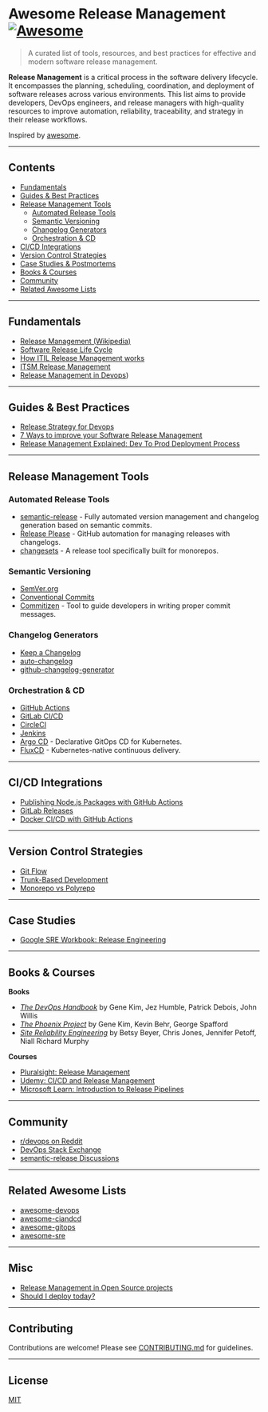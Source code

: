 # Awesome Release Management [![Awesome](https://awesome.re/badge.svg)](https://awesome.re)

> A curated list of tools, resources, and best practices for effective and modern software release management.

**Release Management** is a critical process in the software delivery lifecycle. It encompasses the planning, scheduling, coordination, and deployment of software releases across various environments. This list aims to provide developers, DevOps engineers, and release managers with high-quality resources to improve automation, reliability, traceability, and strategy in their release workflows.

Inspired by [awesome](https://github.com/sindresorhus/awesome).

---

## Contents

- [Fundamentals](#fundamentals)
- [Guides & Best Practices](#guides--best-practices)
- [Release Management Tools](#release-management-tools)
  - [Automated Release Tools](#automated-release-tools)
  - [Semantic Versioning](#semantic-versioning)
  - [Changelog Generators](#changelog-generators)
  - [Orchestration & CD](#orchestration--cd)
- [CI/CD Integrations](#cicd-integrations)
- [Version Control Strategies](#version-control-strategies)
- [Case Studies & Postmortems](#case-studies--postmortems)
- [Books & Courses](#books--courses)
- [Community](#community)
- [Related Awesome Lists](#related-awesome-lists)

---

## Fundamentals

- [Release Management (Wikipedia)](https://en.wikipedia.org/wiki/Release_management)
- [Software Release Life Cycle](https://en.wikipedia.org/wiki/Software_release_life_cycle)
- [How ITIL Release Management works](https://www.knowledgehut.com/blog/it-service-management/itil-release-management)
- [ITSM Release Management](http://www.project-open.com/en/process-itsm-release-management)
- [Release Management in Devops](https://www.peerbits.com/blog/complete-guide-to-release-management-in-devops.html))

---

## Guides & Best Practices

- [Release Strategy for Devops](https://www.pmi.org/disciplined-agile/process/release-management/devops-strategies)
- [7 Ways to improve your Software Release Management](https://www.cio.com/article/276415/developer-7-ways-to-improve-your-software-release-management.html)
- [Release Management Explained: Dev To Prod Deployment Process](https://devopscube.com/release-management-explained/)

---

## Release Management Tools

### Automated Release Tools

- [semantic-release](https://github.com/semantic-release/semantic-release) - Fully automated version management and changelog generation based on semantic commits.
- [Release Please](https://github.com/googleapis/release-please) - GitHub automation for managing releases with changelogs.
- [changesets](https://github.com/changesets/changesets) - A release tool specifically built for monorepos.

### Semantic Versioning

- [SemVer.org](https://semver.org/)
- [Conventional Commits](https://www.conventionalcommits.org/)
- [Commitizen](https://github.com/commitizen/cz-cli) - Tool to guide developers in writing proper commit messages.

### Changelog Generators

- [Keep a Changelog](https://keepachangelog.com/)
- [auto-changelog](https://github.com/CookPete/auto-changelog)
- [github-changelog-generator](https://github.com/github-changelog-generator/github-changelog-generator)

### Orchestration & CD

- [GitHub Actions](https://github.com/features/actions)
- [GitLab CI/CD](https://docs.gitlab.com/ee/ci/)
- [CircleCI](https://circleci.com/)
- [Jenkins](https://www.jenkins.io/)
- [Argo CD](https://argo-cd.readthedocs.io/en/stable/) - Declarative GitOps CD for Kubernetes.
- [FluxCD](https://fluxcd.io/) - Kubernetes-native continuous delivery.

---

## CI/CD Integrations

- [Publishing Node.js Packages with GitHub Actions](https://docs.github.com/en/actions/publishing-packages/publishing-nodejs-packages)
- [GitLab Releases](https://docs.gitlab.com/ee/user/project/releases/)
- [Docker CI/CD with GitHub Actions](https://docs.docker.com/ci-cd/github-actions/)

---

## Version Control Strategies

- [Git Flow](https://nvie.com/posts/a-successful-git-branching-model/)
- [Trunk-Based Development](https://trunkbaseddevelopment.com/)
- [Monorepo vs Polyrepo](https://monorepo.tools/)

---

## Case Studies

- [Google SRE Workbook: Release Engineering](https://sre.google/sre-book/release-engineering/)

---

## Books & Courses

**Books**

- [*The DevOps Handbook*](https://www.amazon.com/DevOps-Handbook-World-Class-Reliability-Organizations/dp/1950508404/) by Gene Kim, Jez Humble, Patrick Debois, John Willis
- [*The Phoenix Project*](https://www.amazon.com/The-Phoenix-Project-audiobook/dp/B00VATFAMI/) by Gene Kim, Kevin Behr, George Spafford
- [*Site Reliability Engineering*](https://www.amazon.com/Site-Reliability-Engineering-Production-Systems/dp/B08VKWBJFS/) by Betsy Beyer, Chris Jones, Jennifer Petoff, Niall Richard Murphy

**Courses**

- [Pluralsight: Release Management](https://www.pluralsight.com/courses/release-management)
- [Udemy: CI/CD and Release Management](https://www.udemy.com/course/devops-ci-cd-release-management/)
- [Microsoft Learn: Introduction to Release Pipelines](https://learn.microsoft.com/en-us/training/modules/introduction-release-pipelines/)

---

## Community

- [r/devops on Reddit](https://www.reddit.com/r/devops/)
- [DevOps Stack Exchange](https://devops.stackexchange.com/)
- [semantic-release Discussions](https://github.com/semantic-release/semantic-release/discussions)

---

## Related Awesome Lists

- [awesome-devops](https://github.com/tiimgreen/awesome-devops)
- [awesome-ciandcd](https://github.com/cicdops/awesome-ciandcd)
- [awesome-gitops](https://github.com/weaveworks/awesome-gitops)
- [awesome-sre](https://github.com/dastergon/awesome-sre)

---

## Misc

- [Release Management in Open Source projects](http://oss-watch.ac.uk/resources/releasemanagement)
- [Should I deploy today?](https://shouldideploy.today/)

---

## Contributing

Contributions are welcome! Please see [CONTRIBUTING.md](CONTRIBUTING.md) for guidelines.

---

## License

[MIT](LICENSE)
